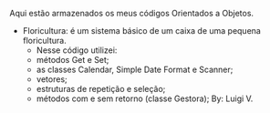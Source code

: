 Aqui estão armazenados os meus códigos Orientados a Objetos.

* Floricultura: é um sistema básico de um caixa de uma pequena floricultura. 
  * Nesse código utilizei:
   - métodos Get e Set;
   - as classes Calendar, Simple Date Format e Scanner;
   - vetores;
   - estruturas de repetição e seleção;
   - métodos com e sem retorno (classe Gestora); 
By: Luigi V.
